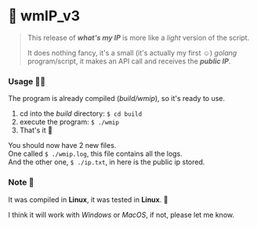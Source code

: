 # 👾 wmIP_v3

> This release of ***what's my IP*** is more like a *light* version of the script.
>
> It does nothing fancy, it's a small (it's actually my first ☺) *golang* program/script, it makes an API call and receives the ***public IP***.



### Usage 👨‍💻

The program is already compiled (*build/wmip*), so it's ready to use.

1. cd into the *build* directory: `$ cd build`
2. execute the program: `$ ./wmip`
3. That's it 🎉

You should now have 2 new files. <br>
One called `$ ./wmip.log`, this file contains all the logs. <br>
And the other one, `$ ./ip.txt`, in here is the public ip stored.



### Note 📓

It was compiled in **Linux**, it was tested in **Linux**. 🐧

I think it will work with *Windows* or *MacOS*, if not, please let me know.
